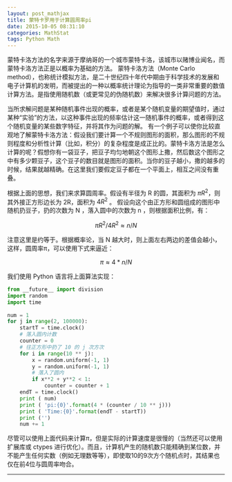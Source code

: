 ```yaml
---
layout: post_mathjax
title: 蒙特卡罗用于计算圆周率pi
date: 2015-10-05 08:31:10
categories: MathStat
tags: Python Math
---
```


蒙特卡洛方法的名字来源于摩纳哥的一个城市蒙特卡洛，该城市以赌博业闻名，而蒙特卡洛方法正是以概率为基础的方法。 蒙特卡洛方法（Monte Carlo method），也称统计模拟方法，是二十世纪四十年代中期由于科学技术的发展和电子计算机的发明，而被提出的一种以概率统计理论为指导的一类非常重要的数值计算方法。是指使用随机数（或更常见的伪随机数）来解决很多计算问题的方法。

当所求解问题是某种随机事件出现的概率，或者是某个随机变量的期望值时，通过某种“实验”的方法，以这种事件出现的频率估计这一随机事件的概率，或者得到这个随机变量的某些数字特征，并将其作为问题的解。 有一个例子可以使你比较直观地了解蒙特卡洛方法：假设我们要计算一个不规则图形的面积，那么图形的不规则程度和分析性计算（比如，积分）的复杂程度是成正比的。蒙特卡洛方法是怎么计算的呢？假想你有一袋豆子，把豆子均匀地朝这个图形上撒，然后数这个图形之中有多少颗豆子，这个豆子的数目就是图形的面积。当你的豆子越小，撒的越多的时候，结果就越精确。在这里我们要假定豆子都在一个平面上，相互之间没有重叠。

根据上面的思想，我们来求算圆周率。假设有半径为 R 的圆，其面积为 $πR^2$，则其外接正方形边长为 2R，面积为 $4R^2$ 。 假设向这个由正方形和圆组成的图形中随机扔豆子，扔的次数为 N ，落入圆中的次数为 n ，则根据面积比例，有：

$$ πR^2 / 4R ^ 2 ≈ n / N $$

注意这里是约等于。根据概率论，当 N 越大时，则上面左右两边的差值会越小，这样，圆周率π，可以使用下式来逼近：

$$ π ≈ 4 * n / N $$

我们使用 Python 语言将上面算法实现：

~~~python
from __future__ import division
import random
import time
 
num = 1
for j in range(2, 100000):
    startT = time.clock()
    # 落入圆内计数
    counter = 0
    # 往正方形中扔了 10 的 j 次方次
    for i in range(10 ** j):
        x = random.uniform(-1, 1)
        y = random.uniform(-1, 1)
        # 落入了圆内
        if x**2 + y**2 < 1:
            counter = counter + 1
    endT = time.clock()
    print ( num)
    print ( 'pi:{0}'.format(4 * (counter / 10 ** j)))
    print ( 'Time:{0}'.format(endT - startT))
    print ('')
    num += 1
~~~

尽管可以使用上面代码来计算π，但是实际的计算速度是很慢的（当然还可以使用扩展库或 ctypes 进行优化）。而且，计算机产生的随机数只能精确到某位数，并不能产生任何实数（例如无理数等等），即使取10的9次方个随机点时，其结果也仅在前4位与圆周率吻合。


------

